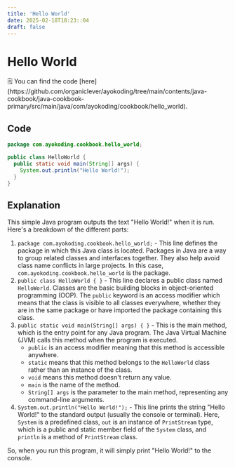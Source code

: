 ```yaml
---
title: 'Hello World'
date: 2025-02-18T18:23::04
draft: false
---
```


# Hello World

<aside>
🗒️ You can find the code [here](https://github.com/organiclever/ayokoding/tree/main/contents/java-cookbook/java-cookbook-primary/src/main/java/com/ayokoding/cookbook/hello_world).

</aside>

## Code

```java
package com.ayokoding.cookbook.hello_world;

public class HelloWorld {
  public static void main(String[] args) {
    System.out.println("Hello World!");
  }
}
```

## Explanation

This simple Java program outputs the text "Hello World!" when it is run. Here's a breakdown of the different parts:

1. `package com.ayokoding.cookbook.hello_world;` - This line defines the package in which this Java class is located. Packages in Java are a way to group related classes and interfaces together. They also help avoid class name conflicts in large projects. In this case, `com.ayokoding.cookbook.hello_world` is the package.
2. `public class HelloWorld { }` - This line declares a public class named `HelloWorld`. Classes are the basic building blocks in object-oriented programming (OOP). The `public` keyword is an access modifier which means that the class is visible to all classes everywhere, whether they are in the same package or have imported the package containing this class.
3. `public static void main(String[] args) { }` - This is the main method, which is the entry point for any Java program. The Java Virtual Machine (JVM) calls this method when the program is executed.
   - `public` is an access modifier meaning that this method is accessible anywhere.
   - `static` means that this method belongs to the `HelloWorld` class rather than an instance of the class.
   - `void` means this method doesn't return any value.
   - `main` is the name of the method.
   - `String[] args` is the parameter to the main method, representing any command-line arguments.
4. `System.out.println("Hello World!");` - This line prints the string "Hello World!" to the standard output (usually the console or terminal). Here, `System` is a predefined class, `out` is an instance of `PrintStream` type, which is a public and static member field of the `System` class, and `println` is a method of `PrintStream` class.

So, when you run this program, it will simply print "Hello World!" to the console.
